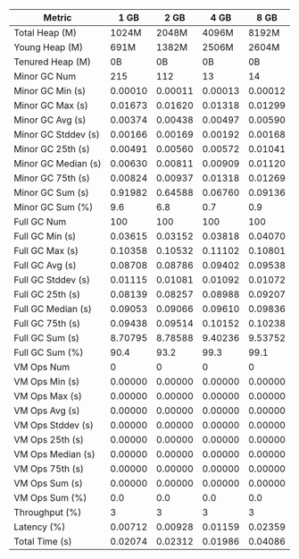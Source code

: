 | Metric | 1 GB | 2 GB | 4 GB | 8 GB |
|------|----|----|----|----|
| Total Heap (M) | 1024M | 2048M | 4096M | 8192M |
| Young Heap (M) | 691M | 1382M | 2506M | 2604M |
| Tenured Heap (M) | 0B | 0B | 0B | 0B |
| Minor GC Num | 215 | 112 | 13 | 14 |
| Minor GC Min (s) | 0.00010 | 0.00011 | 0.00013 | 0.00012 |
| Minor GC Max (s) | 0.01673 | 0.01620 | 0.01318 | 0.01299 |
| Minor GC Avg (s) | 0.00374 | 0.00438 | 0.00497 | 0.00590 |
| Minor GC Stddev (s) | 0.00166 | 0.00169 | 0.00192 | 0.00168 |
| Minor GC 25th (s) | 0.00491 | 0.00560 | 0.00572 | 0.01041 |
| Minor GC Median (s) | 0.00630 | 0.00811 | 0.00909 | 0.01120 |
| Minor GC 75th (s) | 0.00824 | 0.00937 | 0.01318 | 0.01269 |
| Minor GC Sum (s) | 0.91982 | 0.64588 | 0.06760 | 0.09136 |
| Minor GC Sum (%) | 9.6 | 6.8 | 0.7 | 0.9 |
| Full GC Num | 100 | 100 | 100 | 100 |
| Full GC Min (s) | 0.03615 | 0.03152 | 0.03818 | 0.04070 |
| Full GC Max (s) | 0.10358 | 0.10532 | 0.11102 | 0.10801 |
| Full GC Avg (s) | 0.08708 | 0.08786 | 0.09402 | 0.09538 |
| Full GC Stddev (s) | 0.01115 | 0.01081 | 0.01092 | 0.01072 |
| Full GC 25th (s) | 0.08139 | 0.08257 | 0.08988 | 0.09207 |
| Full GC Median (s) | 0.09053 | 0.09066 | 0.09610 | 0.09836 |
| Full GC 75th (s) | 0.09438 | 0.09514 | 0.10152 | 0.10238 |
| Full GC Sum (s) | 8.70795 | 8.78588 | 9.40236 | 9.53752 |
| Full GC Sum (%) | 90.4 | 93.2 | 99.3 | 99.1 |
| VM Ops Num | 0 | 0 | 0 | 0 |
| VM Ops Min (s) | 0.00000 | 0.00000 | 0.00000 | 0.00000 |
| VM Ops Max (s) | 0.00000 | 0.00000 | 0.00000 | 0.00000 |
| VM Ops Avg (s) | 0.00000 | 0.00000 | 0.00000 | 0.00000 |
| VM Ops Stddev (s) | 0.00000 | 0.00000 | 0.00000 | 0.00000 |
| VM Ops 25th (s) | 0.00000 | 0.00000 | 0.00000 | 0.00000 |
| VM Ops Median (s) | 0.00000 | 0.00000 | 0.00000 | 0.00000 |
| VM Ops 75th (s) | 0.00000 | 0.00000 | 0.00000 | 0.00000 |
| VM Ops Sum (s) | 0.00000 | 0.00000 | 0.00000 | 0.00000 |
| VM Ops Sum (%) | 0.0 | 0.0 | 0.0 | 0.0 |
| Throughput (%) | 3 | 3 | 3 | 3 |
| Latency (%) | 0.00712 | 0.00928 | 0.01159 | 0.02359 |
| Total Time (s) | 0.02074 | 0.02312 | 0.01986 | 0.04086 |
